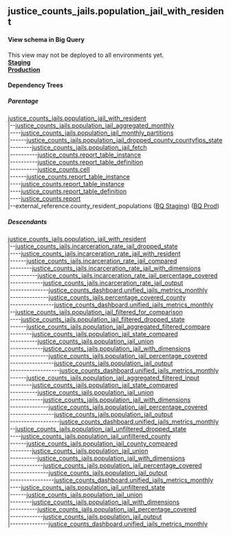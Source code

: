 ## justice_counts_jails.population_jail_with_resident


#### View schema in Big Query
This view may not be deployed to all environments yet.<br/>
[**Staging**](https://console.cloud.google.com/bigquery?pli=1&p=recidiviz-staging&page=table&project=recidiviz-staging&d=justice_counts_jails&t=population_jail_with_resident)
<br/>
[**Production**](https://console.cloud.google.com/bigquery?pli=1&p=recidiviz-123&page=table&project=recidiviz-123&d=justice_counts_jails&t=population_jail_with_resident)
<br/>

#### Dependency Trees

##### Parentage
[justice_counts_jails.population_jail_with_resident](../justice_counts_jails/population_jail_with_resident.md) <br/>
|--[justice_counts_jails.population_jail_aggregated_monthly](../justice_counts_jails/population_jail_aggregated_monthly.md) <br/>
|----[justice_counts_jails.population_jail_monthly_partitions](../justice_counts_jails/population_jail_monthly_partitions.md) <br/>
|------[justice_counts_jails.population_jail_dropped_county_countyfips_state](../justice_counts_jails/population_jail_dropped_county_countyfips_state.md) <br/>
|--------[justice_counts_jails.population_jail_fetch](../justice_counts_jails/population_jail_fetch.md) <br/>
|----------[justice_counts.report_table_instance](../justice_counts/report_table_instance.md) <br/>
|----------[justice_counts.report_table_definition](../justice_counts/report_table_definition.md) <br/>
|----------[justice_counts.cell](../justice_counts/cell.md) <br/>
|------[justice_counts.report_table_instance](../justice_counts/report_table_instance.md) <br/>
|----[justice_counts.report_table_instance](../justice_counts/report_table_instance.md) <br/>
|----[justice_counts.report_table_definition](../justice_counts/report_table_definition.md) <br/>
|----[justice_counts.report](../justice_counts/report.md) <br/>
|--external_reference.county_resident_populations ([BQ Staging](https://console.cloud.google.com/bigquery?pli=1&p=recidiviz-staging&page=table&project=recidiviz-staging&d=external_reference&t=county_resident_populations)) ([BQ Prod](https://console.cloud.google.com/bigquery?pli=1&p=recidiviz-123&page=table&project=recidiviz-123&d=external_reference&t=county_resident_populations)) <br/>


##### Descendants
[justice_counts_jails.population_jail_with_resident](../justice_counts_jails/population_jail_with_resident.md) <br/>
|--[justice_counts_jails.incarceration_rate_jail_dropped_state](../justice_counts_jails/incarceration_rate_jail_dropped_state.md) <br/>
|----[justice_counts_jails.incarceration_rate_jail_with_resident](../justice_counts_jails/incarceration_rate_jail_with_resident.md) <br/>
|------[justice_counts_jails.incarceration_rate_jail_compared](../justice_counts_jails/incarceration_rate_jail_compared.md) <br/>
|--------[justice_counts_jails.incarceration_rate_jail_with_dimensions](../justice_counts_jails/incarceration_rate_jail_with_dimensions.md) <br/>
|----------[justice_counts_jails.incarceration_rate_jail_percentage_covered](../justice_counts_jails/incarceration_rate_jail_percentage_covered.md) <br/>
|------------[justice_counts_jails.incarceration_rate_jail_output](../justice_counts_jails/incarceration_rate_jail_output.md) <br/>
|--------------[justice_counts_dashboard.unified_jails_metrics_monthly](../justice_counts_dashboard/unified_jails_metrics_monthly.md) <br/>
|--------------[justice_counts_jails.percentage_covered_county](../justice_counts_jails/percentage_covered_county.md) <br/>
|----------------[justice_counts_dashboard.unified_jails_metrics_monthly](../justice_counts_dashboard/unified_jails_metrics_monthly.md) <br/>
|--[justice_counts_jails.population_jail_filtered_for_comparison](../justice_counts_jails/population_jail_filtered_for_comparison.md) <br/>
|----[justice_counts_jails.population_jail_filtered_dropped_state](../justice_counts_jails/population_jail_filtered_dropped_state.md) <br/>
|------[justice_counts_jails.population_jail_aggregated_filtered_compare](../justice_counts_jails/population_jail_aggregated_filtered_compare.md) <br/>
|--------[justice_counts_jails.population_jail_state_compared](../justice_counts_jails/population_jail_state_compared.md) <br/>
|----------[justice_counts_jails.population_jail_union](../justice_counts_jails/population_jail_union.md) <br/>
|------------[justice_counts_jails.population_jail_with_dimensions](../justice_counts_jails/population_jail_with_dimensions.md) <br/>
|--------------[justice_counts_jails.population_jail_percentage_covered](../justice_counts_jails/population_jail_percentage_covered.md) <br/>
|----------------[justice_counts_jails.population_jail_output](../justice_counts_jails/population_jail_output.md) <br/>
|------------------[justice_counts_dashboard.unified_jails_metrics_monthly](../justice_counts_dashboard/unified_jails_metrics_monthly.md) <br/>
|------[justice_counts_jails.population_jail_aggregated_filtered_input](../justice_counts_jails/population_jail_aggregated_filtered_input.md) <br/>
|--------[justice_counts_jails.population_jail_state_compared](../justice_counts_jails/population_jail_state_compared.md) <br/>
|----------[justice_counts_jails.population_jail_union](../justice_counts_jails/population_jail_union.md) <br/>
|------------[justice_counts_jails.population_jail_with_dimensions](../justice_counts_jails/population_jail_with_dimensions.md) <br/>
|--------------[justice_counts_jails.population_jail_percentage_covered](../justice_counts_jails/population_jail_percentage_covered.md) <br/>
|----------------[justice_counts_jails.population_jail_output](../justice_counts_jails/population_jail_output.md) <br/>
|------------------[justice_counts_dashboard.unified_jails_metrics_monthly](../justice_counts_dashboard/unified_jails_metrics_monthly.md) <br/>
|--[justice_counts_jails.population_jail_unfiltered_dropped_state](../justice_counts_jails/population_jail_unfiltered_dropped_state.md) <br/>
|----[justice_counts_jails.population_jail_unfiltered_county](../justice_counts_jails/population_jail_unfiltered_county.md) <br/>
|------[justice_counts_jails.population_jail_county_compared](../justice_counts_jails/population_jail_county_compared.md) <br/>
|--------[justice_counts_jails.population_jail_union](../justice_counts_jails/population_jail_union.md) <br/>
|----------[justice_counts_jails.population_jail_with_dimensions](../justice_counts_jails/population_jail_with_dimensions.md) <br/>
|------------[justice_counts_jails.population_jail_percentage_covered](../justice_counts_jails/population_jail_percentage_covered.md) <br/>
|--------------[justice_counts_jails.population_jail_output](../justice_counts_jails/population_jail_output.md) <br/>
|----------------[justice_counts_dashboard.unified_jails_metrics_monthly](../justice_counts_dashboard/unified_jails_metrics_monthly.md) <br/>
|----[justice_counts_jails.population_jail_unfiltered_state](../justice_counts_jails/population_jail_unfiltered_state.md) <br/>
|------[justice_counts_jails.population_jail_union](../justice_counts_jails/population_jail_union.md) <br/>
|--------[justice_counts_jails.population_jail_with_dimensions](../justice_counts_jails/population_jail_with_dimensions.md) <br/>
|----------[justice_counts_jails.population_jail_percentage_covered](../justice_counts_jails/population_jail_percentage_covered.md) <br/>
|------------[justice_counts_jails.population_jail_output](../justice_counts_jails/population_jail_output.md) <br/>
|--------------[justice_counts_dashboard.unified_jails_metrics_monthly](../justice_counts_dashboard/unified_jails_metrics_monthly.md) <br/>


